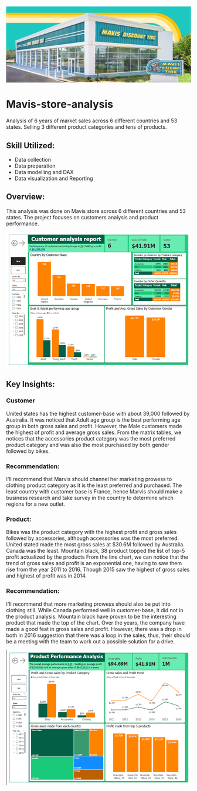 ![](https://github.com/Jadonsofficiall/Mavis-store-analysis/blob/main/in_store_-_numbered.jpg)

# Mavis-store-analysis
Analysis of 6 years of market sales across 6 different countries and 53 states. Selling 3 different product categories and tens of products.

## Skill Utilized:
- Data collection
- Data preparation
- Data modelling and DAX
- Data visualization and Reporting

## Overview:
This analysis was done on Mavis store across 6 different countries and 53 states. The project focuses on customers analysis and product performance.

![](https://github.com/Jadonsofficiall/Mavis-store-analysis/blob/main/Screenshot%202025-10-04%20164858.png)

## Key Insights:
### Customer
United states has the highest customer-base with about 39,000 followed by Australia. It was noticed that Adult age group is the best performing age group in both gross sales and profit. However, the
Male customers made the highest of profit and average gross sales. From the matrix tables, we notices that the accessories product category was the most preferred product category and was also the most purchased by both gender followed by bikes.
### Recommendation:
I'll recommend that Marvis should channel her marketing prowess to clothing product category as it is the least preferred and purchased. The least country with customer base is France, hence Marvis
should make a business research and take survey in the country to determine which regions for a new outlet.

### Product:
Bikes was the product category with the highest profit and gross sales followed by accessories, although accessories was the most preferred. United stated made the most gross sales at $30.6M followed by Australia.
Canada was the least. Mountain black, 38 product topped the list of top-5 profit actualized by the products From the line chart, we can notice that the trend of gross sales and profit is an exponential one, having to saw
them rise from the year 2011 to 2016. Though 2015 saw the highest of gross sales and highest of profit was in 2014.
### Recommendation:
I'll recommend that more marketing prowess should also be put into clothing still. While Canada performed well in customer-base, it did not in the product analysis. Mountain black have proven to be the interesting product
that made the top of the chart. Over the years, the company have made a good feat in gross sales and profit. However, there was a drop in both in 2016 suggestion that there was a loop in the sales, thus, their should be a
meeting with the team to work out a possible solution for a drive.

![](https://github.com/Jadonsofficiall/Mavis-store-analysis/blob/main/Screenshot%202025-10-04%20164928.png)


